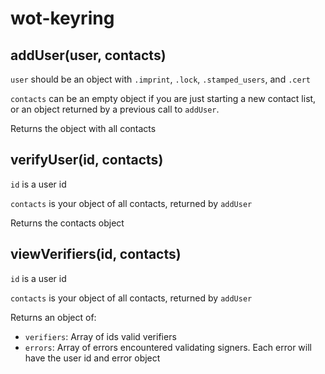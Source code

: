 # wot-keyring

## addUser(user, contacts)

`user` should be an object with `.imprint`, `.lock`, `.stamped_users`, and `.cert`

`contacts` can be an empty object if you are just starting a new contact list, or an object returned by a previous call to `addUser`.

Returns the object with all contacts

## verifyUser(id, contacts)

`id` is a user id

`contacts` is your object of all contacts, returned by `addUser`

Returns the contacts object

## viewVerifiers(id, contacts)

`id` is a user id

`contacts` is your object of all contacts, returned by `addUser`

Returns an object of:
* `verifiers`: Array of ids valid verifiers
* `errors`: Array of errors encountered validating signers. Each error will have the user id and error object
